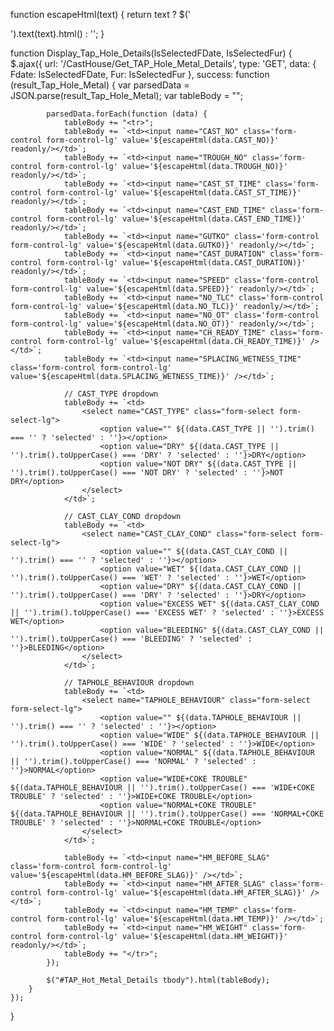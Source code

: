 function escapeHtml(text) {
    return text ? $('<div/>').text(text).html() : '';
}

function Display_Tap_Hole_Details(lsSelectedFDate, IsSelectedFur) {
    $.ajax({
        url: '/CastHouse/Get_TAP_Hole_Metal_Details',
        type: 'GET',
        data: { Fdate: lsSelectedFDate, Fur: IsSelectedFur },
        success: function (result_Tap_Hole_Metal) {
            var parsedData = JSON.parse(result_Tap_Hole_Metal);
            var tableBody = "";

            parsedData.forEach(function (data) {
                tableBody += "<tr>";
                tableBody += `<td><input name="CAST_NO" class='form-control form-control-lg' value='${escapeHtml(data.CAST_NO)}' readonly/></td>`;
                tableBody += `<td><input name="TROUGH_NO" class='form-control form-control-lg' value='${escapeHtml(data.TROUGH_NO)}' readonly/></td>`;
                tableBody += `<td><input name="CAST_ST_TIME" class='form-control form-control-lg' value='${escapeHtml(data.CAST_ST_TIME)}' readonly/></td>`;
                tableBody += `<td><input name="CAST_END_TIME" class='form-control form-control-lg' value='${escapeHtml(data.CAST_END_TIME)}' readonly/></td>`;
                tableBody += `<td><input name="GUTKO" class='form-control form-control-lg' value='${escapeHtml(data.GUTKO)}' readonly/></td>`;
                tableBody += `<td><input name="CAST_DURATION" class='form-control form-control-lg' value='${escapeHtml(data.CAST_DURATION)}' readonly/></td>`;
                tableBody += `<td><input name="SPEED" class='form-control form-control-lg' value='${escapeHtml(data.SPEED)}' readonly/></td>`;
                tableBody += `<td><input name="NO_TLC" class='form-control form-control-lg' value='${escapeHtml(data.NO_TLC)}' readonly/></td>`;
                tableBody += `<td><input name="NO_OT" class='form-control form-control-lg' value='${escapeHtml(data.NO_OT)}' readonly/></td>`;
                tableBody += `<td><input name="CH_READY_TIME" class='form-control form-control-lg' value='${escapeHtml(data.CH_READY_TIME)}' /></td>`;
                tableBody += `<td><input name="SPLACING_WETNESS_TIME" class='form-control form-control-lg' value='${escapeHtml(data.SPLACING_WETNESS_TIME)}' /></td>`;
                
                // CAST_TYPE dropdown
                tableBody += `<td>
                    <select name="CAST_TYPE" class="form-select form-select-lg">
                        <option value="" ${(data.CAST_TYPE || '').trim() === '' ? 'selected' : ''}></option>
                        <option value="DRY" ${(data.CAST_TYPE || '').trim().toUpperCase() === 'DRY' ? 'selected' : ''}>DRY</option>
                        <option value="NOT DRY" ${(data.CAST_TYPE || '').trim().toUpperCase() === 'NOT DRY' ? 'selected' : ''}>NOT DRY</option>
                    </select>
                </td>`;

                // CAST_CLAY_COND dropdown
                tableBody += `<td>
                    <select name="CAST_CLAY_COND" class="form-select form-select-lg">
                        <option value="" ${(data.CAST_CLAY_COND || '').trim() === '' ? 'selected' : ''}></option>
                        <option value="WET" ${(data.CAST_CLAY_COND || '').trim().toUpperCase() === 'WET' ? 'selected' : ''}>WET</option>
                        <option value="DRY" ${(data.CAST_CLAY_COND || '').trim().toUpperCase() === 'DRY' ? 'selected' : ''}>DRY</option>
                        <option value="EXCESS WET" ${(data.CAST_CLAY_COND || '').trim().toUpperCase() === 'EXCESS WET' ? 'selected' : ''}>EXCESS WET</option>
                        <option value="BLEEDING" ${(data.CAST_CLAY_COND || '').trim().toUpperCase() === 'BLEEDING' ? 'selected' : ''}>BLEEDING</option>
                    </select>
                </td>`;

                // TAPHOLE_BEHAVIOUR dropdown
                tableBody += `<td>
                    <select name="TAPHOLE_BEHAVIOUR" class="form-select form-select-lg">
                        <option value="" ${(data.TAPHOLE_BEHAVIOUR || '').trim() === '' ? 'selected' : ''}></option>
                        <option value="WIDE" ${(data.TAPHOLE_BEHAVIOUR || '').trim().toUpperCase() === 'WIDE' ? 'selected' : ''}>WIDE</option>
                        <option value="NORMAL" ${(data.TAPHOLE_BEHAVIOUR || '').trim().toUpperCase() === 'NORMAL' ? 'selected' : ''}>NORMAL</option>
                        <option value="WIDE+COKE TROUBLE" ${(data.TAPHOLE_BEHAVIOUR || '').trim().toUpperCase() === 'WIDE+COKE TROUBLE' ? 'selected' : ''}>WIDE+COKE TROUBLE</option>
                        <option value="NORMAL+COKE TROUBLE" ${(data.TAPHOLE_BEHAVIOUR || '').trim().toUpperCase() === 'NORMAL+COKE TROUBLE' ? 'selected' : ''}>NORMAL+COKE TROUBLE</option>
                    </select>
                </td>`;

                tableBody += `<td><input name="HM_BEFORE_SLAG" class='form-control form-control-lg' value='${escapeHtml(data.HM_BEFORE_SLAG)}' /></td>`;
                tableBody += `<td><input name="HM_AFTER_SLAG" class='form-control form-control-lg' value='${escapeHtml(data.HM_AFTER_SLAG)}' /></td>`;
                tableBody += `<td><input name="HM_TEMP" class='form-control form-control-lg' value='${escapeHtml(data.HM_TEMP)}' /></td>`;
                tableBody += `<td><input name="HM_WEIGHT" class='form-control form-control-lg' value='${escapeHtml(data.HM_WEIGHT)}' readonly/></td>`;
                tableBody += "</tr>";
            });

            $("#TAP_Hot_Metal_Details tbody").html(tableBody);
        }
    });
}
